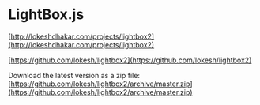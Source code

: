 # LightBox.js

[http://lokeshdhakar.com/projects/lightbox2](http://lokeshdhakar.com/projects/lightbox2)

[https://github.com/lokesh/lightbox2](https://github.com/lokesh/lightbox2)

Download the latest version as a zip file: [https://github.com/lokesh/lightbox2/archive/master.zip](https://github.com/lokesh/lightbox2/archive/master.zip)

